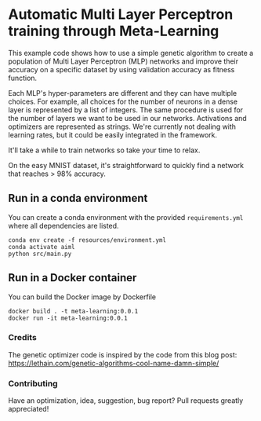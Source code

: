 # Automatic Multi Layer Perceptron training through Meta-Learning
This example code shows how to use a simple genetic algorithm to create a population of Multi Layer Perceptron (MLP)
networks and improve their accuracy on a specific dataset by using validation accuracy as fitness function.

Each MLP's hyper-parameters are different and they can have multiple choices. For example, all choices for the number of
neurons in a dense layer is represented by a list of integers. The same procedure is used for the number of layers we
 want to be used in our networks.
Activations and optimizers are represented as strings. We're currently not dealing with learning rates, but it could be
 easily integrated in the framework.

It'll take a while to train networks so take your time to relax.

On the easy MNIST dataset, it's straightforward to quickly find a network that reaches > 98% accuracy.

## Run in a conda environment
You can create a conda environment with the provided `requirements.yml` where all dependencies are listed.
```shell script
conda env create -f resources/environment.yml 
conda activate aiml
python src/main.py
``` 

## Run in a Docker container
You can build the Docker image by Dockerfile
```
docker build . -t meta-learning:0.0.1
docker run -it meta-learning:0.0.1
```

### Credits
The genetic optimizer code is inspired by the code from this blog post: https://lethain.com/genetic-algorithms-cool-name-damn-simple/

### Contributing
Have an optimization, idea, suggestion, bug report? Pull requests greatly appreciated!

